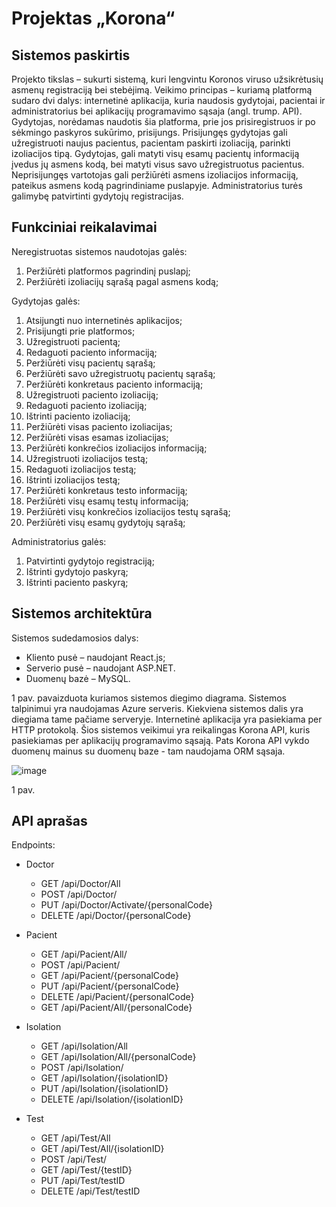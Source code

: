 # Projektas „Korona“

## Sistemos paskirtis 
Projekto tikslas – sukurti sistemą, kuri lengvintu Koronos viruso užsikrėtusių asmenų registraciją bei stebėjimą.
Veikimo principas – kuriamą platformą sudaro dvi dalys: internetinė aplikacija, kuria naudosis gydytojai, pacientai ir administratorius bei aplikacijų programavimo sąsaja (angl. trump. API). Gydytojas, norėdamas naudotis šia platforma, prie jos prisiregistruos ir po sėkmingo paskyros sukūrimo, prisijungs. Prisijungęs gydytojas gali užregistruoti naujus pacientus, pacientam paskirti izoliaciją, parinkti izoliacijos tipą. Gydytojas, gali matyti visų esamų pacientų informaciją įvedus jų asmens kodą, bei matyti visus savo užregistruotus pacientus. Neprisijungęs vartotojas gali peržiūrėti asmens izoliacijos informaciją, pateikus asmens kodą pagrindiniame puslapyje. Administratorius turės galimybę patvirtinti gydytojų registracijas.

## Funkciniai reikalavimai 
Neregistruotas sistemos naudotojas galės: 
1.	Peržiūrėti platformos pagrindinį puslapį; 
2.	Peržiūrėti izoliacijų sąrašą pagal asmens kodą;


Gydytojas galės: 
1.	Atsijungti nuo internetinės aplikacijos; 
2.	Prisijungti prie platformos; 
3.	Užregistruoti pacientą;
4.  Redaguoti paciento informaciją;
5.  Peržiūrėti visų pacientų sąrašą;
6.	Peržiūrėti savo užregistruotų pacientų sąrašą;
7.  Peržiūrėti konkretaus paciento informaciją;
8.	Užregistruoti paciento izoliaciją;
9.  Redaguoti paciento izoliaciją;
10. Ištrinti paciento izoliaciją;
11. Peržiūrėti visas paciento izoliacijas;
12. Peržiūrėti visas esamas izoliacijas;
13. Peržiūrėti konkrečios izoliacijos informaciją;
14.	Užregistruoti izoliacijos testą;
15.  Redaguoti izoliacijos testą;
16.  Ištrinti izoliacijos testą;
17.  Peržiūrėti konkretaus testo informaciją;
18.  Peržiūrėti visų esamų testų informaciją;
19. Peržiūrėti visų konkrečios izoliacijos testų sąrašą;
20.	Peržiūrėti visų esamų gydytojų sąrašą;


Administratorius galės: 
1.	Patvirtinti gydytojo registraciją;
2.	Ištrinti gydytojo paskyrą;
3.  Ištrinti paciento paskyrą;
 
## Sistemos architektūra 
Sistemos sudedamosios dalys: 
-   Kliento pusė – naudojant React.js; 
-	Serverio pusė – naudojant ASP.NET.
-	Duomenų bazė – MySQL. 

1 pav. pavaizduota kuriamos sistemos diegimo diagrama. Sistemos talpinimui yra
naudojamas Azure serveris. Kiekviena sistemos dalis yra diegiama tame pačiame serveryje.
Internetinė aplikacija yra pasiekiama per HTTP protokolą. Šios sistemos veikimui yra
reikalingas Korona API, kuris pasiekiamas per aplikacijų programavimo sąsają. Pats Korona
API vykdo duomenų mainus su duomenų baze - tam naudojama ORM sąsaja. 

![image](https://user-images.githubusercontent.com/78092109/191050345-a04125cb-e087-450d-b6b7-edf7897545e4.png)

1 pav.

## API aprašas

Endpoints:
- Doctor
    - GET       /api/Doctor/All
    - POST      /api/Doctor/
    - PUT       /api/Doctor/Activate/{personalCode}
    - DELETE    /api/Doctor/{personalCode}

- Pacient
    - GET       /api/Pacient/All/
    - POST      /api/Pacient/
    - GET       /api/Pacient/{personalCode}
    - PUT       /api/Pacient/{personalCode}
    - DELETE    /api/Pacient/{personalCode}
    - GET       /api/Pacient/All/{personalCode}
    
- Isolation
    - GET       /api/Isolation/All
    - GET       /api/Isolation/All/{personalCode}
    - POST      /api/Isolation/
    - GET       /api/Isolation/{isolationID}
    - PUT       /api/Isolation/{isolationID}
    - DELETE    /api/Isolation/{isolationID}
    
- Test
    - GET       /api/Test/All
    - GET       /api/Test/All/{isolationID}
    - POST      /api/Test/
    - GET       /api/Test/{testID}
    - PUT       /api/Test/testID
    - DELETE    /api/Test/testID
